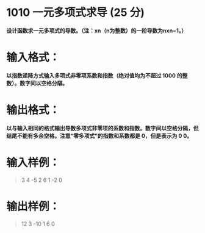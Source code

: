 # 1010 一元多项式求导 (25 分)

__设计函数求一元多项式的导数。（注：x​n​​（n为整数）的一阶导数为nx​n−1​​。）__


# 输入格式：
__以指数递降方式输入多项式非零项系数和指数（绝对值均为不超过 1000 的整数）。数字间以空格分隔。__
# 输出格式：
__以与输入相同的格式输出导数多项式非零项的系数和指数。数字间以空格分隔，但结尾不能有多余空格。注意“零多项式”的指数和系数都是 0，但是表示为 0 0。__
# 输入样例：
>3 4 -5 2 6 1 -2 0
# 输出样例：
>12 3 -10 1 6 0
